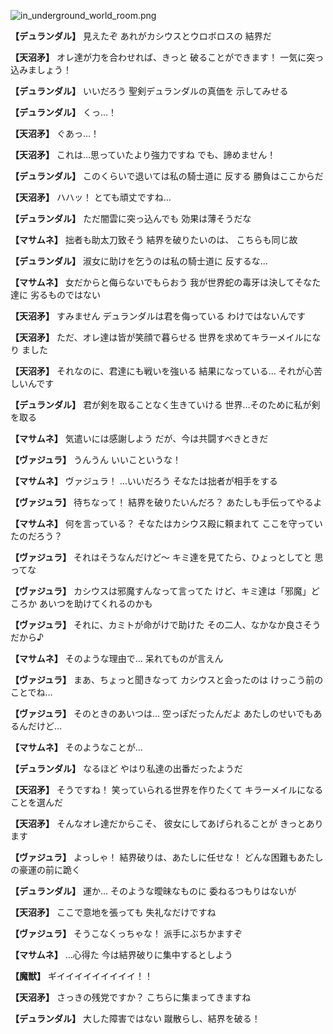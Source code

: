
![in_underground_world_room.png](../images/backgrounds/in_underground_world_room.png)

**【デュランダル】**
見えたぞ
あれがカシウスとウロボロスの
結界だ

**【天沼矛】**
オレ達が力を合わせれば、きっと
破ることができます！
一気に突っ込みましょう！

**【デュランダル】**
いいだろう
聖剣デュランダルの真価を
示してみせる

**【デュランダル】**
くっ…！

**【天沼矛】**
ぐあっ…！

**【天沼矛】**
これは…思っていたより強力ですね
でも、諦めません！

**【デュランダル】**
このくらいで退いては私の騎士道に
反する
勝負はここからだ

**【天沼矛】**
ハハッ！
とても頑丈ですね…

**【デュランダル】**
ただ闇雲に突っ込んでも
効果は薄そうだな

**【マサムネ】**
拙者も助太刀致そう
結界を破りたいのは、
こちらも同じ故

**【デュランダル】**
淑女に助けを乞うのは私の騎士道に
反するな…

**【マサムネ】**
女だからと侮らないでもらおう
我が世界蛇の毒牙は決してそなた達に
劣るものではない

**【天沼矛】**
すみません
デュランダルは君を侮っている
わけではないんです

**【天沼矛】**
ただ、オレ達は皆が笑顔で暮らせる
世界を求めてキラーメイルになり
ました

**【天沼矛】**
それなのに、君達にも戦いを強いる
結果になっている…
それが心苦しいんです

**【デュランダル】**
君が剣を取ることなく生きていける
世界…そのために私が剣を取る

**【マサムネ】**
気遣いには感謝しよう
だが、今は共闘すべきときだ

**【ヴァジュラ】**
うんうん
いいこというな！

**【マサムネ】**
ヴァジュラ！
…いいだろう
そなたは拙者が相手をする

**【ヴァジュラ】**
待ちなって！
結界を破りたいんだろ？
あたしも手伝ってやるよ

**【マサムネ】**
何を言っている？
そなたはカシウス殿に頼まれて
ここを守っていたのだろう？

**【ヴァジュラ】**
それはそうなんだけど～
キミ達を見てたら、ひょっとしてと
思ってな

**【ヴァジュラ】**
カシウスは邪魔すんなって言ってた
けど、キミ達は「邪魔」どころか
あいつを助けてくれるのかも

**【ヴァジュラ】**
それに、カミトが命がけで助けた
その二人、なかなか良さそうだから♪

**【マサムネ】**
そのような理由で…
呆れてものが言えん

**【ヴァジュラ】**
まあ、ちょっと聞きなって
カシウスと会ったのは
けっこう前のことでね…

**【ヴァジュラ】**
そのときのあいつは…
空っぽだったんだよ
あたしのせいでもあるんだけど…

**【マサムネ】**
そのようなことが…

**【デュランダル】**
なるほど
やはり私達の出番だったようだ

**【天沼矛】**
そうですね！
笑っていられる世界を作りたくて
キラーメイルになることを選んだ

**【天沼矛】**
そんなオレ達だからこそ、
彼女にしてあげられることが
きっとあります

**【ヴァジュラ】**
よっしゃ！
結界破りは、あたしに任せな！
どんな困難もあたしの豪運の前に跪く

**【デュランダル】**
運か…
そのような曖昧なものに
委ねるつもりはないが

**【天沼矛】**
ここで意地を張っても
失礼なだけですね

**【ヴァジュラ】**
そうこなくっちゃな！
派手にぶちかますぞ

**【マサムネ】**
…心得た
今は結界破りに集中するとしよう

**【魔獣】**
ギイイイイイイイイイ！！

**【天沼矛】**
さっきの残党ですか？
こちらに集まってきますね

**【デュランダル】**
大した障害ではない
蹴散らし、結界を破る！